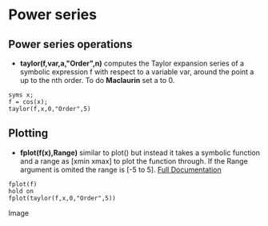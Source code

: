 # Power series
## Power series operations
- **taylor(f,var,a,"Order",n)** computes the Taylor expansion series of a symbolic expression f with respect to a variable var, around the point a up to the nth order. To do **Maclaurin** set a to 0.
```matlab:Code
syms x;
f = cos(x);
taylor(f,x,0,"Order",5)
```


## Plotting
- **fplot(f(x),Range)** similar to plot() but instead it takes a symbolic function and a range as [xmin xmax] to plot the function through. If the Range argument is omited the range is [-5 to 5]. [Full Documentation](https://uk.mathworks.com/help/matlab/ref/fplot.html) 
```matlab:Code
fplot(f)
hold on
fplot(taylor(f,x,0,"Order",5))
```
Image